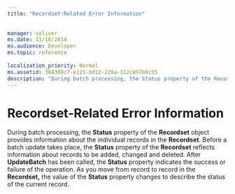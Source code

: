 ```yaml
---
title: "Recordset-Related Error Information"
 
 
manager: soliver
ms.date: 11/16/2014
ms.audience: Developer
ms.topic: reference
  
localization_priority: Normal
ms.assetid: 388308c7-e121-bd12-228a-312c897b8c55
description: "During batch processing, the Status property of the Recordset object provides information about the individual records in the Recordset . Before a batch update takes place, the Status property of the Recordset reflects information about records to be added, changed and deleted. After UpdateBatch has been called, the Status property indicates the success or failure of the operation. As you move from record to record in the Recordset, the value of the Status property changes to describe the status of the current record."
---
```


# Recordset-Related Error Information

During batch processing, the **Status** property of the **Recordset** object provides information about the individual records in the **Recordset**. Before a batch update takes place, the **Status** property of the **Recordset** reflects information about records to be added, changed and deleted. After **UpdateBatch** has been called, the **Status** property indicates the success or failure of the operation. As you move from record to record in the **Recordset,** the value of the **Status** property changes to describe the status of the current record. 
  

